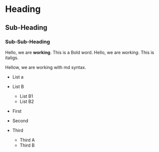 # Heading

## Sub-Heading

### Sub-Sub-Heading

Hello, we are **working**. This is a Bold word.
Hello, we are *working*. This is italigs.

Hellow, we are working with md syntax.

- List a
- List B
    - List B1
    - List B2

- First
- Second
- Third
    - Third A
    - Third B